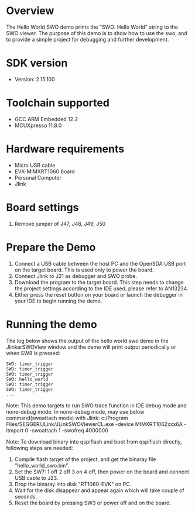 Overview
========
The Hello World SWO demo prints the "SWO: Hello World" string to the SWO viewer. The purpose of this demo is to
show how to use the swo, and to provide a simple project for debugging and further development.

SDK version
===========
- Version: 2.15.100

Toolchain supported
===================
- GCC ARM Embedded  12.2
- MCUXpresso  11.8.0

Hardware requirements
=====================
- Micro USB cable
- EVK-MIMXRT1060 board
- Personal Computer
- Jlink

Board settings
==============
1. Remove jumper of J47, J48, J49, J50

Prepare the Demo
================
1.  Connect a USB cable between the host PC and the OpenSDA USB port on the target board. This is used only to power the board.
2.  Connect Jlink to J21 as debugger and SWO probe.
3.  Download the program to the target board. This step needs to change the project settings according to the IDE used, please refer to AN13234.
4.  Either press the reset button on your board or launch the debugger in your IDE to begin running the demo.

Running the demo
================
The log below shows the output of the hello world swo demo in the JlinkerSWOView window and the demo will print output periodically or when SW8 is pressed:
~~~~~~~~~~~~~~~~~~~~~~~~~~~~~~~~~~~
SWO: timer_trigger
SWO: timer_trigger
SWO: timer_trigger
SWO: hello_world
SWO: timer_trigger
SWO: timer_trigger
...
~~~~~~~~~~~~~~~~~~~~~~~~~~~~~~~~~~~

Note:
   This demo targets to run SWO trace function in IDE debug mode and none-debug mode.
   In none-debug mode, may use below command(swoattach mode) with Jlink:
   c:/Program Files/SEGGER/JLink/JLinkSWOViewerCL.exe -device MIMXRT1062xxx6A -itmport 0 -swoattach 1 -swofreq 4000000

Note:
To download binary into qspiflash and boot from qspiflash directly, following steps are needed:
1. Compile flash target of the project, and get the binaray file "hello_world_swo.bin".
3. Set the SW7: 1 off 2 off 3 on 4 off, then power on the board and connect USB cable to J23.
4. Drop the binaray into disk "RT1060-EVK" on PC.
5. Wait for the disk disappear and appear again which will take couple of seconds.
7. Reset the board by pressing SW3 or power off and on the board. 
